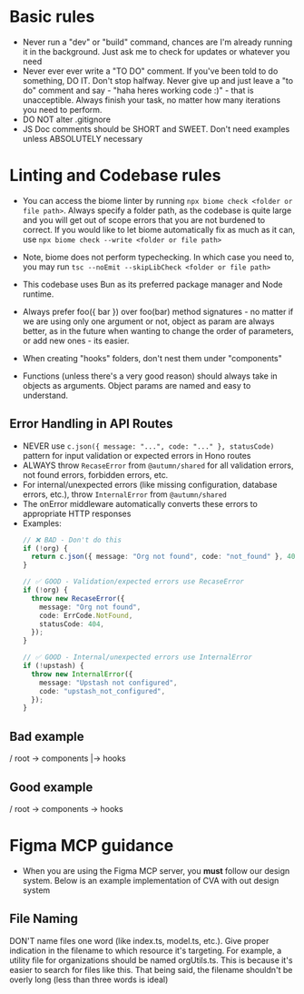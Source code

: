 # Basic rules
- Never run a "dev" or "build" command, chances are I'm already running it in the background. Just ask me to check for updates or whatever you need
- Never ever ever write a "TO DO" comment. If you've been told to do something, DO IT. Don't stop halfway. Never give up and just leave a "to do" comment and say - "haha heres working code :)" - that is unacceptible. Always finish your task, no matter how many iterations you need to perform.
- DO NOT alter .gitignore
- JS Doc comments should be SHORT and SWEET. Don't need examples unless ABSOLUTELY necessary

# Linting and Codebase rules
- You can access the biome linter by running `npx biome check <folder or file path>`. Always specify a folder path, as the codebase is quite large and you will get out of scope errors that you are not burdened to correct. If you would like to let biome automatically fix as much as it can, use  `npx biome check --write <folder or file path>`

- Note, biome does not perform typechecking. In which case you need to, you may run `tsc --noEmit --skipLibCheck <folder or file path>`

- This codebase uses Bun as its preferred package manager and Node runtime.

- Always prefer foo({ bar }) over foo(bar) method signatures - no matter if we are using only one argument or not, object as param are always better, as in the future when wanting to change the order of parameters, or add new ones - its easier.

- When creating "hooks" folders, don't nest them under "components"

- Functions (unless there's a very good reason) should always take in objects as arguments. Object params are named and easy to understand.

## Error Handling in API Routes
- NEVER use `c.json({ message: "...", code: "..." }, statusCode)` pattern for input validation or expected errors in Hono routes
- ALWAYS throw `RecaseError` from `@autumn/shared` for all validation errors, not found errors, forbidden errors, etc.
- For internal/unexpected errors (like missing configuration, database errors, etc.), throw `InternalError` from `@autumn/shared`
- The onError middleware automatically converts these errors to appropriate HTTP responses
- Examples:
  ```typescript
  // ❌ BAD - Don't do this
  if (!org) {
    return c.json({ message: "Org not found", code: "not_found" }, 404);
  }

  // ✅ GOOD - Validation/expected errors use RecaseError
  if (!org) {
    throw new RecaseError({
      message: "Org not found",
      code: ErrCode.NotFound,
      statusCode: 404,
    });
  }

  // ✅ GOOD - Internal/unexpected errors use InternalError
  if (!upstash) {
    throw new InternalError({
      message: "Upstash not configured",
      code: "upstash_not_configured",
    });
  }
  ```

## Bad example
/ root
-> components
|-> hooks

## Good example
/ root
-> components
-> hooks

# Figma MCP guidance
- When you are using the Figma MCP server, you **must** follow our design system. Below is an example implementation of CVA with out design system

## File Naming
DON'T name files one word (like index.ts, model.ts, etc.). Give proper indication in the filename to which resource it's targeting. For example, a utility file for organizations should be named orgUtils.ts. This is because it's easier to search for files like this. That being said, the filename shouldn't be overly long (less than three words is ideal)

